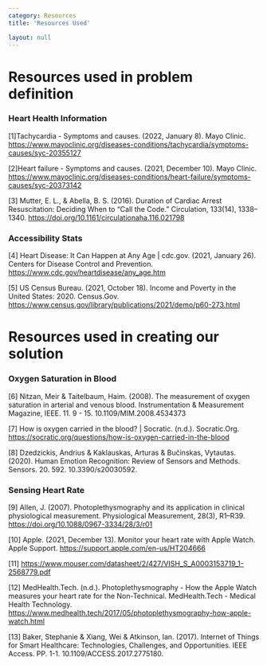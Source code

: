 ```yaml
---
category: Resources
title: 'Resources Used'

layout: null
---
```


# Resources used in problem definition 

### Heart Health Information
[1]Tachycardia - Symptoms and causes. (2022, January 8). Mayo Clinic. https://www.mayoclinic.org/diseases-conditions/tachycardia/symptoms-causes/syc-20355127 

[2]Heart failure - Symptoms and causes. (2021, December 10). Mayo Clinic. https://www.mayoclinic.org/diseases-conditions/heart-failure/symptoms-causes/syc-20373142 

[3] Mutter, E. L., & Abella, B. S. (2016). Duration of Cardiac Arrest Resuscitation: Deciding When to “Call the Code.” Circulation, 133(14), 1338–1340. https://doi.org/10.1161/circulationaha.116.021798  

### Accessibility Stats
[4] Heart Disease: It Can Happen at Any Age | cdc.gov. (2021, January 26). Centers for Disease Control and Prevention. https://www.cdc.gov/heartdisease/any_age.htm 

[5] US Census Bureau. (2021, October 18). Income and Poverty in the United States: 2020. Census.Gov. https://www.census.gov/library/publications/2021/demo/p60-273.html 

# Resources used in creating our solution

### Oxygen Saturation in Blood
[6] Nitzan, Meir & Taitelbaum, Haim. (2008). The measurement of oxygen saturation in arterial and venous blood. Instrumentation & Measurement Magazine, IEEE. 11. 9 - 15. 10.1109/MIM.2008.4534373

[7] How is oxygen carried in the blood? | Socratic. (n.d.). Socratic.Org. https://socratic.org/questions/how-is-oxygen-carried-in-the-blood

[8] Dzedzickis, Andrius & Kaklauskas, Arturas & Bučinskas, Vytautas. (2020). Human Emotion Recognition: Review of Sensors and Methods. Sensors. 20. 592. 10.3390/s20030592.

### Sensing Heart Rate
[9] Allen, J. (2007). Photoplethysmography and its application in clinical physiological measurement. Physiological Measurement, 28(3), R1–R39. https://doi.org/10.1088/0967-3334/28/3/r01

[10] Apple. (2021, December 13). Monitor your heart rate with Apple Watch. Apple Support. https://support.apple.com/en-us/HT204666

[11] https://www.mouser.com/datasheet/2/427/VISH_S_A0003153719_1-2568779.pdf

[12] MedHealth.Tech. (n.d.). Photoplethysmography - How the Apple Watch measures your heart rate for the Non-Technical. MedHealth.Tech - Medical Health Technology. https://www.medhealth.tech/2017/05/photoplethysmography-how-apple-watch.html

[13] Baker, Stephanie & Xiang, Wei & Atkinson, Ian. (2017). Internet of Things for Smart Healthcare: Technologies, Challenges, and Opportunities. IEEE Access. PP. 1-1. 10.1109/ACCESS.2017.2775180. 
